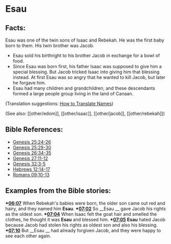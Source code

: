 # Esau #

## Facts: ##

Esau was one of the twin sons of Isaac and Rebekah. He was the first baby born to them. His twin brother was Jacob.

 * Esau sold his birthright to his brother Jacob in exchange for a bowl of food.
 * Since Esau was born first, his father Isaac was supposed to give him a special blessing. But Jacob tricked Isaac into giving him that blessing instead. At first Esau was so angry that he wanted to kill Jacob, but later he forgave him.
 * Esau had many children and grandchildren, and these descendants formed a large people group living in the land of Canaan.

(Translation suggestions: [How to Translate Names](en/ta-vol1/translate/man/translate-names))

(See also: [[other/edom]], [[other/isaac]], [[other/jacob]], [[other/rebekah]])

## Bible References: ##

* [Genesis 25:24-26](en/tn/gen/help/25/24)
* [Genesis 25:29-30](en/tn/gen/help/25/29)
* [Genesis 26:34-35](en/tn/gen/help/26/34)
* [Genesis 27:11-12](en/tn/gen/help/27/11)
* [Genesis 32:3-5](en/tn/gen/help/32/03)
* [Hebrews 12:14-17](en/tn/heb/help/12/14)
* [Romans 09:10-13](en/tn/rom/help/09/10)

## Examples from the Bible stories: ##

  __*[06:07](en/tn/obs/help/06/07)__ When Rebekah's babies were born, the older son came out red and hairy, and they named him __Esau__.
  __*[07:02](en/tn/obs/help/07/02)__ So __Esau __ gave Jacob his rights as the oldest son.
  __*[07:04](en/tn/obs/help/07/04)__ When Isaac felt the goat hair and smelled the clothes, he thought it was __Esau__ and blessed him.
  __*[07:05](en/tn/obs/help/07/05)__ __Esau__ hated Jacob because Jacob had stolen his rights as oldest son and also his blessing.
  __*[07:10](en/tn/obs/help/07/10)__ But __Esau __ had already forgiven Jacob, and they were happy to see each other again.